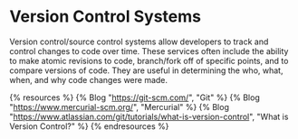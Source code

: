 # Version Control Systems

Version control/source control systems allow developers to track and control changes to code over time. These services often include the ability to make atomic revisions to code, branch/fork off of specific points, and to compare versions of code. They are useful in determining the who, what, when, and why code changes were made.

{% resources %}
  {% Blog "https://git-scm.com/", "Git" %}
  {% Blog "https://www.mercurial-scm.org/", "Mercurial" %}
  {% Blog "https://www.atlassian.com/git/tutorials/what-is-version-control", "What is Version Control?" %}
{% endresources %}
